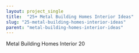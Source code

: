 ```yaml
---
layout: project_single
title:  "25+ Metal Building Homes Interior Ideas"
slug: "25-metal-building-homes-interior-ideas"
parent: "metal-building-homes-interior-ideas"
---
```

Metal Building Homes Interior 20